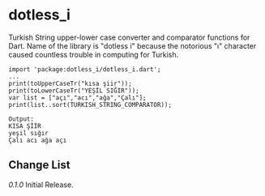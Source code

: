 dotless_i
=========

Turkish String upper-lower case converter and comparator functions for Dart. Name of the library is
"dotless i" because the notorious "ı" character caused countless trouble in computing for Turkish.

	import 'package:dotless_i/dotless_i.dart';
	...
	print(toUpperCaseTr("kısa şiir"));
	print(toLowerCaseTr("YEŞİL SIĞIR"));
	var list = ["açı","acı","ağa","Çalı"];
	print(list..sort(TURKISH_STRING_COMPARATOR));	
	
	Output:
	KISA ŞİİR
	yeşil sığır
	Çalı acı ağa açı

## Change List
*0.1.0* Initial Release.  
	
